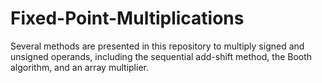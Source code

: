 # Fixed-Point-Multiplications
Several methods are presented in this repository to multiply signed and unsigned operands, including the sequential add-shift method, the Booth algorithm, and an array multiplier.
